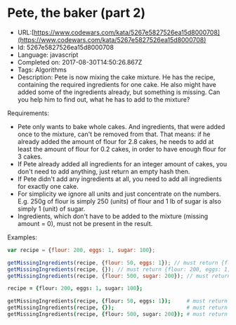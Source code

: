 # Pete, the baker (part 2)

 - URL:[https://www.codewars.com/kata/5267e5827526ea15d8000708](https://www.codewars.com/kata/5267e5827526ea15d8000708)
 - Id: 5267e5827526ea15d8000708
 - Language: javascript
 - Completed on: 2017-08-30T14:50:26.867Z
 - Tags: Algorithms
 - Description:
Pete is now mixing the cake mixture. He has the recipe, containing the required ingredients for one cake. He also might have added some of the ingredients already, but something is missing. Can you help him to find out, what he has to add to the mixture?

Requirements:

* Pete only wants to bake whole cakes. And ingredients, that were added once to the mixture, can't be removed from that. That means: if he already added the amount of flour for 2.8 cakes, he needs to add at least the amount of flour for 0.2 cakes, in order to have enough flour for 3 cakes.
* If Pete already added all ingredients for an integer amount of cakes, you don't need to add anything, just return an empty hash then.
* If Pete didn't add any ingredients at all, you need to add all ingredients for exactly one cake.
* For simplicity we ignore all units and just concentrate on the numbers. E.g. 250g of flour is simply 250 (units) of flour and 1 lb of sugar is also simply 1 (unit) of sugar.
* Ingredients, which don't have to be added to the mixture (missing amount = 0), must not be present in the result.

Examples:

```javascript
var recipe = {flour: 200, eggs: 1, sugar: 100};

getMissingIngredients(recipe, {flour: 50, eggs: 1}); // must return {flour: 150, sugar: 100}
getMissingIngredients(recipe, {}); // must return {flour: 200, eggs: 1, sugar: 100}
getMissingIngredients(recipe, {flour: 500, sugar: 200}); // must return {flour: 100, eggs: 3, sugar: 100}
```

```coffeescript
recipe = {flour: 200, eggs: 1, sugar: 100};

getMissingIngredients(recipe, {flour: 50, eggs: 1});     # must return {flour: 150, sugar: 100}
getMissingIngredients(recipe, {});                       # must return {flour: 200, eggs: 1, sugar: 100}
getMissingIngredients(recipe, {flour: 500, sugar: 200}); # must return {flour: 100, eggs: 3, sugar: 100}
```
